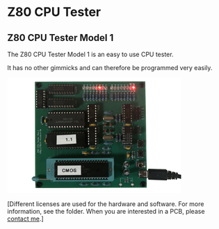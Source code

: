 # Z80 CPU Tester

## Z80 CPU Tester Model 1

The Z80 CPU Tester Model 1 is an easy to use CPU tester.

It has no other gimmicks and can therefore be programmed very easily.

<img src="/_pictures/z80cputester_v1.jpg" width="400">

[Different licenses are used for the hardware and software. For more information, see the folder.
When you are interested in a PCB, please [contact me](https://8bit-museum.de/kontakt/).]
